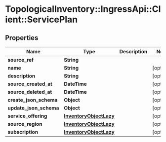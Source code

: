 # TopologicalInventory::IngressApi::Client::ServicePlan

## Properties
Name | Type | Description | Notes
------------ | ------------- | ------------- | -------------
**source_ref** | **String** |  | 
**name** | **String** |  | [optional] 
**description** | **String** |  | [optional] 
**source_created_at** | **DateTime** |  | [optional] 
**source_deleted_at** | **DateTime** |  | [optional] 
**create_json_schema** | **Object** |  | [optional] 
**update_json_schema** | **Object** |  | [optional] 
**service_offering** | [**InventoryObjectLazy**](InventoryObjectLazy.md) |  | [optional] 
**source_region** | [**InventoryObjectLazy**](InventoryObjectLazy.md) |  | [optional] 
**subscription** | [**InventoryObjectLazy**](InventoryObjectLazy.md) |  | [optional] 


